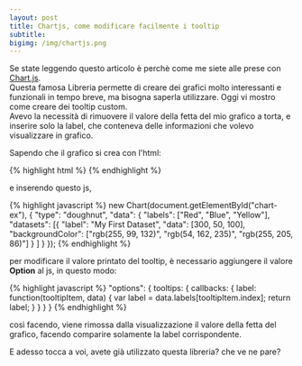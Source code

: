 ```yaml
---
layout: post
title: Chartjs, come modificare facilmente i tooltip
subtitle: 
bigimg: /img/chartjs.png
---
```


Se state leggendo questo articolo è perchè come me siete alle prese con <a href="http://www.chartjs.org/">Chart.js</a>.<br />
Questa famosa Libreria permette di creare dei grafici molto interessanti e funzionali in tempo breve, ma bisogna saperla utilizzare.
Oggi vi mostro come creare dei tooltip custom.<br />
Avevo la necessità di rimuovere il valore della fetta del mio grafico a torta, e inserire solo la label, che conteneva delle informazioni che volevo visualizzare in grafico.

Sapendo che il grafico si crea con l'html:

{% highlight html %}
<canvas id="chart-ex" width="600" height="400"></canvas>
{% endhighlight %}

e inserendo questo js,

{% highlight javascript %}
new Chart(document.getElementById("chart-ex"), {
    "type": "doughnut",
    "data": {
        "labels": ["Red", "Blue", "Yellow"],
        "datasets": [{
            "label": "My First Dataset",
            "data": [300, 50, 100],
            "backgroundColor": ["rgb(255, 99, 132)",
                "rgb(54, 162, 235)",
                "rgb(255, 205, 86)"]
        }
        ]
    }
});
{% endhighlight %}

per modificare il valore printato del tooltip, è necessario aggiungere il valore <b>Option</b> al js, in questo modo:

{% highlight javascript %}
"options": {
        tooltips: {
            callbacks: {
                label: function(tooltipItem, data) {
                    var label = data.labels[tooltipItem.index];
                    return label;
                }
            }
        }
    }
{% endhighlight %}

così facendo, viene rimossa dalla visualizzazione il valore della fetta del grafico, facendo comparire solamente la label corrispondente.

E adesso tocca a voi, avete già utilizzato questa libreria? che ve ne pare?
